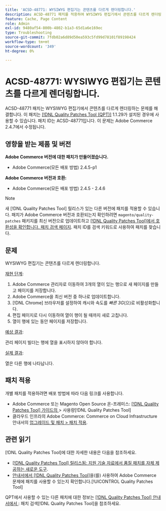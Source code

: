 ```yaml
---
title: 'ACSD-48771: WYSIWYG 편집기는 콘텐츠를 다르게 렌더링합니다.'
description: ACSD-48771 패치를 적용하여 WYSIWYG 편집기에서 콘텐츠를 다르게 렌더링하는 Adobe Commerce 문제를 해결합니다.
feature: Cache, Page Content
role: Admin
exl-id: 9480af54-800b-4802-b1a3-65d1a6e169ec
type: Troubleshooting
source-git-commit: 7fdb02a6d89d50ea593c5fd99d78101f89198424
workflow-type: tm+mt
source-wordcount: '349'
ht-degree: 0%

---
```


# ACSD-48771: WYSIWYG 편집기는 콘텐츠를 다르게 렌더링합니다.

ACSD-48771 패치는 WYSIWYG 편집기에서 콘텐츠를 다르게 렌더링하는 문제를 해결합니다. 이 패치는 [[!DNL Quality Patches Tool (QPT)]](https://experienceleague.adobe.com/ko/docs/commerce-operations/tools/quality-patches-tool/quality-patches-tool-to-self-serve-quality-patches) 1.1.29가 설치된 경우에 사용할 수 있습니다. 패치 ID는 ACSD-48771입니다. 이 문제는 Adobe Commerce 2.4.7에서 수정됩니다.

## 영향을 받는 제품 및 버전

**Adobe Commerce 버전에 대한 패치가 만들어졌습니다.**

* Adobe Commerce(모든 배포 방법) 2.4.5-p1

**Adobe Commerce 버전과 호환:**

* Adobe Commerce(모든 배포 방법) 2.4.5 - 2.4.6

>[!NOTE]
>
>새 [!DNL Quality Patches Tool] 릴리스가 있는 다른 버전에 패치를 적용할 수 있습니다. 패치가 Adobe Commerce 버전과 호환되는지 확인하려면 `magento/quality-patches` 패키지를 최신 버전으로 업데이트하고 [[!DNL Quality Patches Tool]에서 호환성을 확인합니다. 패치 검색 페이지](https://experienceleague.adobe.com/tools/commerce-quality-patches/index.html?lang=ko). 패치 ID를 검색 키워드로 사용하여 패치를 찾습니다.

## 문제

WYSIWYG 편집기는 콘텐츠를 다르게 렌더링합니다.

<u>재현 단계</u>:

1. Adobe Commerce 관리자로 이동하여 3개의 열이 있는 행으로 새 페이지를 만들고 페이지를 저장합니다.
1. Adobe Commerce을 최신 버전 중 하나로 업데이트합니다.
1. [!DNL Chrome] 브라우저를 설정하여 캐시와 속도를 *빠른 3G*(으)로 비활성화합니다.
1. 편집 페이지로 다시 이동하여 열이 행이 될 때까지 새로 고칩니다.
1. 열이 행에 있는 동안 페이지를 저장합니다.

<u>예상 결과</u>:

관리 페이지 빌더는 행에 열을 표시하지 않아야 합니다.

<u>실제 결과</u>:

열은 다른 행에 나타납니다.

## 패치 적용

개별 패치를 적용하려면 배포 방법에 따라 다음 링크를 사용합니다.

* Adobe Commerce 또는 Magento Open Source 온-프레미스: [[!DNL Quality Patches Tool]  가이드의 ](/help/tools/quality-patches-tool/usage.md)> 사용량[!DNL Quality Patches Tool]
* 클라우드 인프라의 Adobe Commerce: Commerce on Cloud Infrastructure 안내서의 [업그레이드 및 패치 > 패치 적용](https://experienceleague.adobe.com/docs/commerce-cloud-service/user-guide/develop/upgrade/apply-patches.html?lang=ko).

## 관련 읽기

[!DNL Quality Patches Tool]에 대한 자세한 내용은 다음을 참조하세요.

* [[!DNL Quality Patches Tool] 릴리스됨: 지원 기술 자료에서 품질 패치를 자체 제공하는 새로운 도구](https://experienceleague.adobe.com/ko/docs/commerce-operations/tools/quality-patches-tool/quality-patches-tool-to-self-serve-quality-patches).
* [ 안내서에서  [!DNL Quality Patches Tool]](/help/tools/quality-patches-tool/patches-available-in-qpt/check-patch-for-magento-issue-with-magento-quality-patches.md)을(를) 사용하여 Adobe Commerce 문제에 패치를 사용할 수 있는지 확인합니다.[!UICONTROL Quality Patches Tool]


QPT에서 사용할 수 있는 다른 패치에 대한 정보는 [[!DNL Quality Patches Tool] 안내서에서 ](https://experienceleague.adobe.com/tools/commerce-quality-patches/index.html?lang=ko): 패치 검색[!DNL Quality Patches Tool]을 참조하세요.

